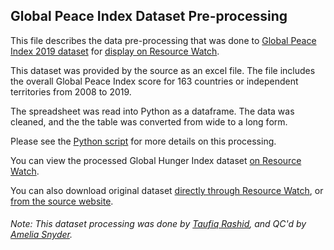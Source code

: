 ## Global Peace Index Dataset Pre-processing
This file describes the data pre-processing that was done to [Global Peace Index 2019 dataset](http://visionofhumanity.org/app/uploads/2020/02/GPI-2019-overall-scores-2008-2019.xlsx) for [display on Resource Watch](https://resourcewatch.org/data/explore/soc091-Global-Peace-Index).

This dataset was provided by the source as an excel file. The file includes the overall Global Peace Index score for 163 countries or independent territories from 2008 to 2019.

The spreadsheet was read into Python as a dataframe. The data was cleaned, and the the table was converted from wide to a long form.

Please see the [Python script](https://github.com/resource-watch/data-pre-processing/blob/master/soc_091_global_peace_index/soc_091_global_peace_index_processing.py) for more details on this processing.

You can view the processed Global Hunger Index dataset [on Resource Watch](https://resourcewatch.org/data/explore/soc091-Global-Peace-Index).

You can also download original dataset [directly through Resource Watch](http://wri-public-data.s3.amazonaws.com/resourcewatch/soc_091_global_peace_index.zip), or [from the source website](http://visionofhumanity.org/app/uploads/2020/02/GPI-2019-overall-scores-2008-2019.xlsx).

###### Note: This dataset processing was done by [Taufiq Rashid](https://www.wri.org/profile/taufiq-rashid), and QC'd by [Amelia Snyder](https://www.wri.org/profile/amelia-snyder).
